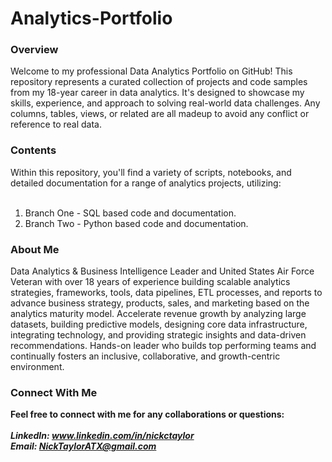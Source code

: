 # Analytics-Portfolio

<h3>Overview</h3>
Welcome to my professional Data Analytics Portfolio on GitHub! This repository represents a curated collection of projects and code samples from my 18-year career in data analytics. It's designed to showcase my skills, experience, and approach to solving real-world data challenges. Any columns, tables, views, or related are all madeup to avoid any conflict or reference to real data.

<h3>Contents</h3>
Within this repository, you'll find a variety of scripts, notebooks, and detailed documentation for a range of analytics projects, utilizing:<br><br>

1. Branch One - SQL based code and documentation.<br>
2. Branch Two - Python based code and documentation.<br>

<h3>About Me</h3>
Data Analytics & Business Intelligence Leader and United States Air Force Veteran with over 18 years of experience building scalable analytics strategies, frameworks, tools, data pipelines, ETL processes, and reports to advance business strategy, products, sales, and marketing based on the analytics maturity model. Accelerate revenue growth by analyzing large datasets, building predictive models, designing core data infrastructure, integrating technology, and providing strategic insights and data-driven recommendations. Hands-on leader who builds top performing teams and continually fosters an inclusive, collaborative, and growth-centric environment.

<h3>Connect With Me</h3>
<b>Feel free to connect with me for any collaborations or questions:</b><br><br>
<b><i>LinkedIn: <a href="www.linkedin.com/in/nickctaylor">www.linkedin.com/in/nickctaylor</a></b></i><br>
<b><i>Email: <a href="mailto:nicktayloratx@gmail.com?subject=RE: GitHub Repository Outreach">NickTaylorATX@gmail.com</a></b></i>
